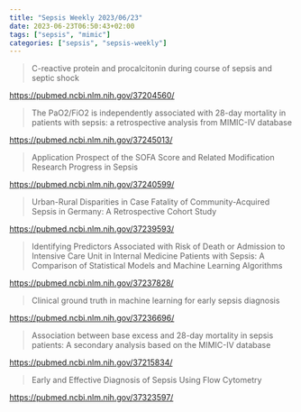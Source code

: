 ```yaml
---
title: "Sepsis Weekly 2023/06/23"
date: 2023-06-23T06:50:43+02:00
tags: ["sepsis", "mimic"]
categories: ["sepsis", "sepsis-weekly"]
---
```


> C-reactive protein and procalcitonin during course of sepsis and septic shock

https://pubmed.ncbi.nlm.nih.gov/37204560/

> The PaO2/FiO2 is independently associated with 28-day mortality in patients
> with sepsis: a retrospective analysis from MIMIC-IV database

https://pubmed.ncbi.nlm.nih.gov/37245013/

> Application Prospect of the SOFA Score and Related Modification Research
> Progress in Sepsis

https://pubmed.ncbi.nlm.nih.gov/37240599/

> Urban-Rural Disparities in Case Fatality of Community-Acquired Sepsis in
> Germany: A Retrospective Cohort Study

https://pubmed.ncbi.nlm.nih.gov/37239593/

> Identifying Predictors Associated with Risk of Death or Admission to
> Intensive Care Unit in Internal Medicine Patients with Sepsis: A Comparison
> of Statistical Models and Machine Learning Algorithms

https://pubmed.ncbi.nlm.nih.gov/37237828/

> Clinical ground truth in machine learning for early sepsis diagnosis

https://pubmed.ncbi.nlm.nih.gov/37236696/

> Association between base excess and 28-day mortality in sepsis patients: A
> secondary analysis based on the MIMIC-IV database

https://pubmed.ncbi.nlm.nih.gov/37215834/

> Early and Effective Diagnosis of Sepsis Using Flow Cytometry

https://pubmed.ncbi.nlm.nih.gov/37323597/
